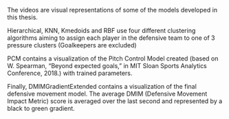 The videos are visual representations of some of the models developed in this thesis. 

Hierarchical, KNN, Kmedoids and RBF use four different clustering algorithms aiming to assign each player in the defensive team to one of 3 pressure clusters (Goalkeepers are excluded)

PCM contains a visualization of the Pitch Control Model created (based on W. Spearman, “Beyond expected goals,” in MIT Sloan Sports Analytics Conference, 2018.) with trained parameters.

Finally, DMIMGradientExtended contains a visualization of the final defensive movement model. The average DMIM (Defensive Movement Impact Metric) score is averaged over the last second and represented by a black to green gradient.
